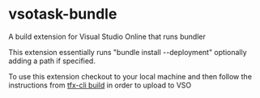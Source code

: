 # vsotask-bundle
A build extension for Visual Studio Online that runs bundler

This extension essentially runs "bundle install --deployment" optionally adding a path if specified.

To use this extension checkout to your local machine and then follow the instructions from [tfx-cli build](https://github.com/Microsoft/tfs-cli/blob/master/docs/buildtasks.md) in order to upload to VSO
